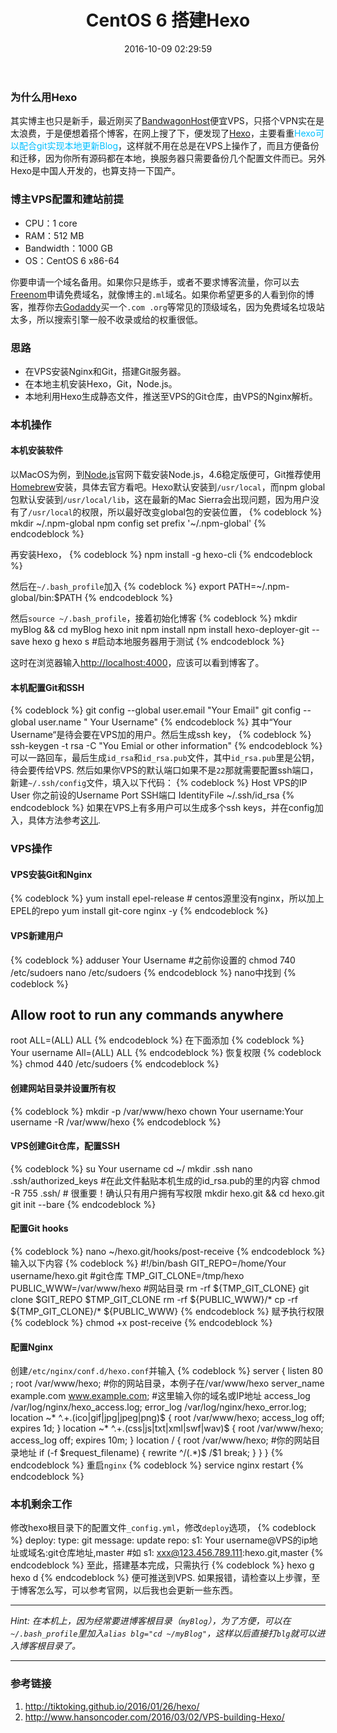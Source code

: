 ﻿---
title: CentOS 6 搭建Hexo
date: 2016-10-09 02:29:59
categories: 网站
tags:
 - Hexo
 - VPS
toc: true
---
### 为什么用Hexo
其实博主也只是新手，最近刚买了[BandwagonHost](http://bandwagonhost.com "BandwagonHost")便宜VPS，只搭个VPN实在是太浪费，于是便想着搭个博客，在网上搜了下，便发现了[Hexo](https://hexo.io "Hexo")，主要看重<font color=#00BFFF>Hexo可以配合git实现本地更新Blog</font>，这样就不用在总是在VPS上操作了，而且方便备份和迁移，因为你所有源码都在本地，换服务器只需要备份几个配置文件而已。另外Hexo是中国人开发的，也算支持一下国产。

### 博主VPS配置和建站前提
- CPU：1 core
- RAM：512 MB
- Bandwidth：1000 GB
- OS：CentOS 6 x86-64

你要申请一个域名备用。如果你只是练手，或者不要求博客流量，你可以去[Freenom](http://www.freenom.com/ "Freenom")申请免费域名，就像博主的`.ml`域名。如果你希望更多的人看到你的博客，推荐你去[Godaddy](https://www.godaddy.com/ "Godaddy")买一个`.com .org`等常见的顶级域名，因为免费域名垃圾站太多，所以搜索引擎一般不收录或给的权重很低。

### 思路
- 在VPS安装Nginx和Git，搭建Git服务器。
- 在本地主机安装Hexo，Git，Node.js。
- 本地利用Hexo生成静态文件，推送至VPS的Git仓库，由VPS的Nginx解析。

### 本机操作
#### 本机安装软件
以MacOS为例，到[Node.js](https://nodejs.org "Nodejs")官网下载安装Node.js，4.6稳定版便可，Git推荐使用[Homebrew](http://brew.sh "Homebrew")安装，具体去官方看吧。Hexo默认安装到`/usr/local`，而npm global包默认安装到`/usr/local/lib`，这在最新的Mac Sierra会出现问题，因为用户没有了`/usr/local`的权限，所以最好改变global包的安装位置，
{% codeblock %}
mkdir ~/.npm-global
npm config set prefix '~/.npm-global'
{% endcodeblock %}

再安装Hexo，
{% codeblock %}
npm install -g hexo-cli
{% endcodeblock %}

然后在`~/.bash_profile`加入
{% codeblock %}
export PATH=~/.npm-global/bin:$PATH
{% endcodeblock %}

然后`source ~/.bash_profile`，接着初始化博客
{% codeblock %}
mkdir myBlog && cd myBlog
hexo init
npm install
npm install hexo-deployer-git --save
hexo g
hexo s #启动本地服务器用于测试
{% endcodeblock %}

这时在浏览器输入<http://localhost:4000>，应该可以看到博客了。
#### 本机配置Git和SSH
{% codeblock %}
git config --global user.email "Your Email"
git config --global user.name " Your Username"
{% endcodeblock %}
其中“Your Username“是待会要在VPS加的用户。然后生成ssh key，
{% codeblock %}
ssh-keygen -t rsa -C "You Emial or other information"
{% endcodeblock %}
可以一路回车，最后生成`id_rsa`和`id_rsa.pub`文件，其中`id_rsa.pub`里是公钥，待会要传给VPS. 然后如果你VPS的默认端口如果不是`22`那就需要配置ssh端口，新建`~/.ssh/config`文件，填入以下代码：
{% codeblock %}
Host VPS的IP
User 你之前设的Username
Port SSH端口
IdentityFile ~/.ssh/id_rsa
{% endcodeblock %}
如果在VPS上有多用户可以生成多个ssh keys，并在config加入，具体方法参考[这儿](http://riny.net/2014/git-ssh-key/ "ssh-key").
### VPS操作
#### VPS安装Git和Nginx
{% codeblock %}
yum install epel-release # centos源里没有nginx，所以加上EPEL的repo
yum install git-core nginx -y
{% endcodeblock %}
#### VPS新建用户
{% codeblock %}
adduser Your Username #之前你设置的
chmod 740 /etc/sudoers
nano /etc/sudoers
{% endcodeblock %}
nano中找到
{% codeblock %}
## Allow root to run any commands anywhere
root    ALL=(ALL)     ALL
{% endcodeblock %}
在下面添加
{% codeblock %}
Your username	All=(ALL)	ALL
{% endcodeblock %}
恢复权限
{% codeblock %}
chmod 440 /etc/sudoers
{% endcodeblock %}
#### 创建网站目录并设置所有权
{% codeblock %}
mkdir -p /var/www/hexo
chown Your username:Your username -R /var/www/hexo
{% endcodeblock %}
#### VPS创建Git仓库，配置SSH
{% codeblock %}
su Your username
cd ~/
mkdir .ssh
nano .ssh/authorized_keys #在此文件黏贴本机生成的id_rsa.pub的里的内容
chmod -R 755 .ssh/  # 很重要！确认只有用户拥有写权限
mkdir hexo.git && cd hexo.git
git init --bare
{% endcodeblock %}
#### 配置Git hooks
{% codeblock %}
nano ~/hexo.git/hooks/post-receive
{% endcodeblock %}
输入以下内容
{% codeblock %}
#!/bin/bash
GIT_REPO=/home/Your username/hexo.git #git仓库
TMP_GIT_CLONE=/tmp/hexo
PUBLIC_WWW=/var/www/hexo #网站目录
rm -rf ${TMP_GIT_CLONE}
git clone $GIT_REPO $TMP_GIT_CLONE
rm -rf ${PUBLIC_WWW}/*
cp -rf ${TMP_GIT_CLONE}/* ${PUBLIC_WWW}
{% endcodeblock %}
赋予执行权限
{% codeblock %}
chmod +x post-receive
{% endcodeblock %}
#### 配置Nginx
创建`/etc/nginx/conf.d/hexo.conf`并输入
{% codeblock %}
server {
    listen         80 ;
    root /var/www/hexo; #你的网站目录，本例子在/var/www/hexo
    server_name example.com www.example.com; #这里输入你的域名或IP地址
    access_log  /var/log/nginx/hexo_access.log;
    error_log   /var/log/nginx/hexo_error.log;
    location ~* ^.+\.(ico|gif|jpg|jpeg|png)$ {
            root /var/www/hexo;
            access_log   off;
            expires      1d;
    }
    location ~* ^.+\.(css|js|txt|xml|swf|wav)$ {
        root /var/www/hexo;
        access_log   off;
        expires      10m;
    }
    location / {
        root /var/www/hexo; #你的网站目录地址
        if (-f $request_filename) {
            rewrite ^/(.*)$  /$1 break;
        }
    }
}
{% endcodeblock %}
重启`nginx`
{% codeblock %}
service nginx restart
{% endcodeblock %}
### 本机剩余工作
修改hexo根目录下的配置文件`_config.yml`，修改`deploy`选项，
{% codeblock %}
deploy:
  type: git
  message: update
  repo:
    s1: Your username@VPS的ip地址或域名:git仓库地址,master
    #如
    s1: xxx@123.456.789.111:hexo.git,master
{% endcodeblock %}
至此，搭建基本完成，只需执行
{% codeblock %}
hexo g
hexo d
{% endcodeblock %}
便可推送到VPS. 如果报错，请检查以上步骤，至于博客怎么写，可以参考官网，以后我也会更新一些东西。

---
<i> Hint: 在本机上，因为经常要进博客根目录（`myBlog`），为了方便，可以在`~/.bash_profile`里加入`alias blg="cd ~/myBlog"`，这样以后直接打`blg`就可以进入博客根目录了。</i>

---

### 参考链接
1. <http://tiktoking.github.io/2016/01/26/hexo/>
2. <http://www.hansoncoder.com/2016/03/02/VPS-building-Hexo/>


